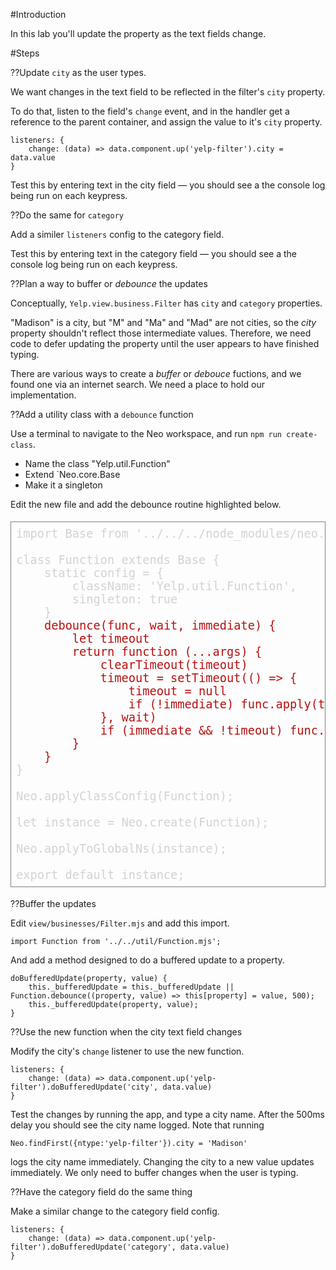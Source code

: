 #Introduction

In this lab you'll update the property as the text fields change.

#Steps

??Update `city` as the user types.

We want changes in the text field to be reflected in the filter's `city` property.

To do that, listen to the field's `change` event, and in the handler get a 
reference to the parent container, and assign the value to it's `city` property.

    listeners: {
        change: (data) => data.component.up('yelp-filter').city = data.value
    }

Test this by entering text in the city field &mdash; you should see a the console
log being run on each keypress.

??Do the same for `category`

Add a similer `listeners` config to the category field. 

Test this by entering text in the category field &mdash; you should see a the console
log being run on each keypress.

??Plan a way to buffer or _debounce_ the updates

Conceptually, `Yelp.view.business.Filter` has `city` and `category` properties.

"Madison" is a city, but "M" and "Ma" and "Mad" are not cities, so the
_city_ property shouldn't reflect those intermediate values. Therefore,
we need code to defer updating the property until the user appears to have 
finished typing. 

There are various ways to create a _buffer_ or _debouce_ fuctions, and
we found one via an internet search. We need a place to hold our implementation.

??Add a utility class with a `debounce` function

Use a terminal to navigate to the Neo workspace, and run `npm run create-class`.
    
- Name the class "Yelp.util.Function"
- Extend `Neo.core.Base
- Make it a singleton

Edit the new file and add the debounce routine highlighted below.

<pre style="border: thin solid gray; padding: 8px; color: lightgray;font-size:14pt;">
import Base from '../../../node_modules/neo.mjs/src/core/Base.mjs';

class Function extends Base {
    static config = {
        className: 'Yelp.util.Function',
        singleton: true
    }
    <span style="color:#b91010;">debounce(func, wait, immediate) {
        let timeout
        return function (...args) {
            clearTimeout(timeout)
            timeout = setTimeout(() => {
                timeout = null
                if (!immediate) func.apply(this, args)
            }, wait)
            if (immediate && !timeout) func.apply(this, [...args])
        }
    }</span>
}

Neo.applyClassConfig(Function);

let instance = Neo.create(Function);

Neo.applyToGlobalNs(instance);

export default instance;
</pre>

??Buffer the updates

Edit `view/businesses/Filter.mjs` and add this import.

    import Function from '../../util/Function.mjs';

And add a method designed to do a buffered update to a property.

    doBufferedUpdate(property, value) {
        this._bufferedUpdate = this._bufferedUpdate || Function.debounce((property, value) => this[property] = value, 500);
        this._bufferedUpdate(property, value);
    }

??Use the new function when the city text field changes 

Modify the city's `change` listener to use the new function.

    listeners: {
        change: (data) => data.component.up('yelp-filter').doBufferedUpdate('city', data.value)
    }

Test the changes by running the app, and type a city name. After the 500ms delay 
you should see the city name logged. Note that running 
    
    Neo.findFirst({ntype:'yelp-filter'}).city = 'Madison'

logs the city name immediately. Changing the city to a new value updates
immediately. We only need to buffer changes when the user is typing.

??Have the category field do the same thing

Make a similar change to the category field config.

    listeners: {
        change: (data) => data.component.up('yelp-filter').doBufferedUpdate('category', data.value)
    }
